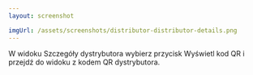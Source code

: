 ```yaml
---
layout: screenshot

imgUrl: /assets/screenshots/distributor-distributor-details.png
---
```

W widoku Szczegóły dystrybutora wybierz przycisk Wyświetl kod QR i przejdź do widoku z kodem QR dystrybutora.